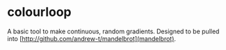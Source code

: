 colourloop
==========

A basic tool to make continuous, random gradients. Designed to be pulled into [http://github.com/andrew-t/mandelbrot](mandelbrot).